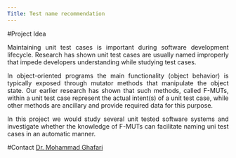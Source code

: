 ```yaml
---
Title: Test name recommendation
---
```


#Project Idea

<div align="justify">

Maintaining unit test cases is important during software development lifecycle. Research has shown unit test cases are usually named improperly that impede developers understanding while studying test cases.

In object-oriented programs the main functionality (object behavior) is typically exposed through mutator methods that manipulate the object state. Our earlier research has shown that such methods, called F-MUTs, within a unit test case represent the actual intent(s) of a unit test case, while other methods are ancillary and provide required data for this purpose.

In this project we would study several unit tested software systems and investigate whether the knowledge of F-MUTs can facilitate naming uni test cases in an automatic manner.

</div>

#Contact
[Dr. Mohammad Ghafari](%base_url%/staff/Mohammad-Ghafari)
